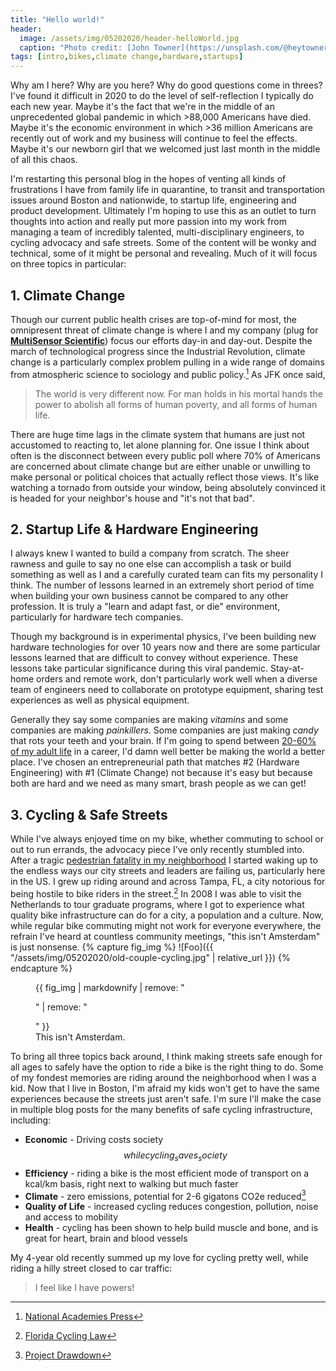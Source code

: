 ```yaml
---
title: "Hello world!"
header:
  image: /assets/img/05202020/header-helloWorld.jpg
  caption: "Photo credit: [John Towner](https://unsplash.com/@heytowner?utm_source=unsplash&utm_medium=referral&utm_content=creditCopyText)"
tags: [intro,bikes,climate change,hardware,startups]
---
```

Why am I here? Why are you here? Why do good questions come in threes? I've found it difficult in 2020 to do the level of self-reflection I typically do each new year. Maybe it's the fact that we're in the middle of an unprecedented global pandemic in which >88,000 Americans have died. Maybe it's the economic environment in which >36 million Americans are recently out of work and my business will continue to feel the effects. Maybe it's our newborn girl that we welcomed just last month in the middle of all this chaos.

I'm restarting this personal blog in the hopes of venting all kinds of frustrations I have from family life in quarantine, to transit and transportation issues around Boston and nationwide, to startup life, engineering and product development. Ultimately I'm hoping to use this as an outlet to turn thoughts into action and really put more passion into my work from managing a team of incredibly talented, multi-disciplinary engineers, to cycling advocacy and safe streets. Some of the content will be wonky and technical, some of it might be personal and revealing. Much of it will focus on three topics in particular:

## 1. Climate Change
Though our current public health crises are top-of-mind for most, the omnipresent threat of climate change is where I and my company (plug for [**MultiSensor Scientific**](http://www.multisensorscientific.com)) focus our efforts day-in and day-out. Despite the march of technological progress since the Industrial Revolution, climate change is a particularly complex problem pulling in a wide range of domains from atmospheric science to sociology and public policy.[^1] As JFK once said,
>The world is very different now. For man holds in his mortal hands the power to abolish all forms of human poverty, and all forms of human life.

There are huge time lags in the climate system that humans are just not accustomed to reacting to, let alone planning for. One issue I think about often is the disconnect between every public poll where 70% of Americans are concerned about climate change but are either unable or unwilling to make personal or political choices that actually reflect those views. It's like watching a tornado from outside your window, being absolutely convinced it is headed for your neighbor's house and "it's not that bad".  


## 2. Startup Life & Hardware Engineering
I always knew I wanted to build a company from scratch. The sheer rawness and guile to say no one else can accomplish a task or build something as well as I and a carefully curated team can fits my personality I think. The number of lessons learned in an extremely short period of time when building your own business cannot be compared to any other profession. It is truly a "learn and adapt fast, or die" environment, particularly for hardware tech companies.

Though my background is in experimental physics, I've been building new hardware technologies for over 10 years now and there are some particular lessons learned that are difficult to convey without experience. These lessons take particular significance during this viral pandemic. Stay-at-home orders and remote work, don't particularly work well when a diverse team of engineers need to collaborate on prototype equipment, sharing test experiences as well as physical equipment.

Generally they say some companies are making _vitamins_ and some companies are making _painkillers_. Some companies are just making _candy_ that rots your teeth and your brain. If I'm going to spend between [20-60% of my adult life](https://waitbutwhy.com/2018/04/picking-career.html) in a career, I'd damn well better be making the world a better place. I've chosen an entrepreneurial path that matches #2 (Hardware Engineering) with #1 (Climate Change) not because it's easy but because both are hard and we need as many smart, brash people as we can get!

## 3. Cycling & Safe Streets
While I've always enjoyed time on my bike, whether commuting to school or out to run errands, the advocacy piece I've only recently stumbled into. After a tragic [pedestrian fatality in my neighborhood](https://www.boston25news.com/news/pedestrian-struck-in-west-roxbury/915163059/) I started waking up to the endless ways our city streets and leaders are failing us, particularly here in the US. I grew up riding around and across Tampa, FL, a city notorious for being hostile to bike riders in the street.[^2] In 2008 I was able to visit the Netherlands to tour graduate programs, where I got to experience what quality bike infrastructure can do for a city, a population and a culture. Now, while regular bike commuting might not work for everyone everywhere, the refrain I've heard at countless community meetings, "this isn't Amsterdam" is just nonsense.
{% capture fig_img %}
![Foo]({{ "/assets/img/05202020/old-couple-cycling.jpg" | relative_url }})
{% endcapture %}

<figure>
  {{ fig_img | markdownify | remove: "<p>" | remove: "</p>" }}
  <figcaption>This isn't Amsterdam.</figcaption>
</figure>

To bring all three topics back around, I think making streets safe enough for all ages to safely have the option to ride a bike is the right thing to do. Some of my fondest memories are riding around the neighborhood when I was a kid. Now that I live in Boston, I'm afraid my kids won't get to have the same experiences because the streets just aren't safe. I'm sure I'll make the case in multiple blog posts for the many benefits of safe cycling infrastructure, including:
* **Economic** - Driving costs society $$ while cycling _saves_ society $$
* **Efficiency** - riding a bike is the most efficient mode of transport on a kcal/km basis, right next to walking but much faster
* **Climate** - zero emissions, potential for 2-6 gigatons CO2e reduced[^3]
* **Quality of Life** - increased cycling reduces congestion, pollution, noise and access to mobility
* **Health** - cycling has been shown to help build muscle and bone, and is great for heart, brain and blood vessels

My 4-year old recently summed up my love for cycling pretty well, while riding a hilly street closed to car traffic:
>I feel like I have powers!

[^1]: [National Academies Press](https://www.nap.edu/read/12781/chapter/5)
[^2]: [Florida Cycling Law](https://floridacyclinglaw.com/blog/archives/florida-bicycling-dangerous-by-design)
[^3]: [Project Drawdown](https://drawdown.org/solutions/bicycle-infrastructure)
